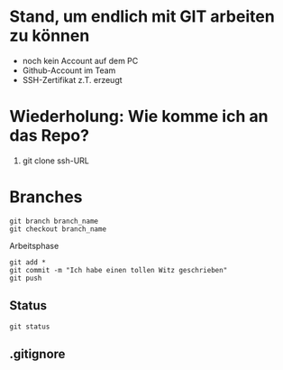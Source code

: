 # Stand, um endlich mit GIT arbeiten zu können

* noch kein Account auf dem PC
* Github-Account im Team
* SSH-Zertifikat z.T. erzeugt



# Wiederholung: Wie komme ich an das Repo?

1. git clone ssh-URL

# Branches

~~~
git branch branch_name
git checkout branch_name
~~~

Arbeitsphase

~~~
git add *
git commit -m "Ich habe einen tollen Witz geschrieben"
git push
~~~

## Status

~~~
git status
~~~



## .gitignore

